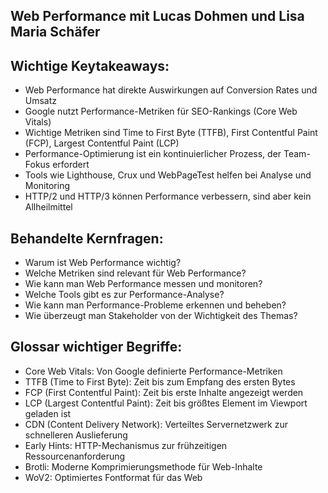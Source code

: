 ## Web Performance mit Lucas Dohmen und Lisa Maria Schäfer

## Wichtige Keytakeaways:

- Web Performance hat direkte Auswirkungen auf Conversion Rates und Umsatz
- Google nutzt Performance-Metriken für SEO-Rankings (Core Web Vitals)
- Wichtige Metriken sind Time to First Byte (TTFB), First Contentful Paint (FCP), Largest Contentful Paint (LCP)
- Performance-Optimierung ist ein kontinuierlicher Prozess, der Team-Fokus erfordert
- Tools wie Lighthouse, Crux und WebPageTest helfen bei Analyse und Monitoring
- HTTP/2 und HTTP/3 können Performance verbessern, sind aber kein Allheilmittel

## Behandelte Kernfragen:

- Warum ist Web Performance wichtig?
- Welche Metriken sind relevant für Web Performance?
- Wie kann man Web Performance messen und monitoren?
- Welche Tools gibt es zur Performance-Analyse?
- Wie kann man Performance-Probleme erkennen und beheben?
- Wie überzeugt man Stakeholder von der Wichtigkeit des Themas?

## Glossar wichtiger Begriffe:

- Core Web Vitals: Von Google definierte Performance-Metriken
- TTFB (Time to First Byte): Zeit bis zum Empfang des ersten Bytes
- FCP (First Contentful Paint): Zeit bis erste Inhalte angezeigt werden
- LCP (Largest Contentful Paint): Zeit bis größtes Element im Viewport geladen ist
- CDN (Content Delivery Network): Verteiltes Servernetzwerk zur schnelleren Auslieferung
- Early Hints: HTTP-Mechanismus zur frühzeitigen Ressourcenanforderung
- Brotli: Moderne Komprimierungsmethode für Web-Inhalte
- WoV2: Optimiertes Fontformat für das Web
